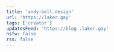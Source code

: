 ```yaml
---
title: 'andy-bell.design'
url: 'https://laker.gay'
tags: ['creator']
updatesFeed: 'https://blog .laker.gay'
nsfw: false
rss: false
---
```


